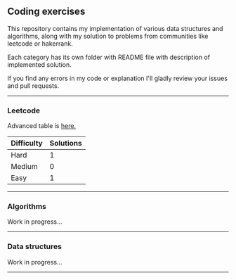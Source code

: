 Coding exercises
---

This repository contains my implementation of various data structures and algorithms, along with my solution to problems from communities like leetcode or hakerrank.

Each category has its own folder with README file with description of implemented solution.

If you find any errors in my code or explanation I'll gladly review your issues and pull requests.

---

### Leetcode

Advanced table is [here.](./leetcode/README.md)

| Difficulty | Solutions |
| --- | --- |
| Hard | 1 |
| Medium | 0 |
| Easy | 1 |

---

### Algorithms

Work in progress...

---

### Data structures

Work in progress...

---
